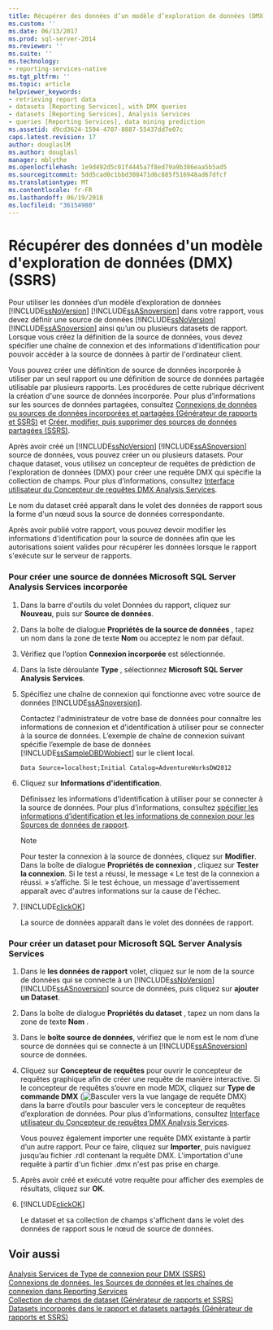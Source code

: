 ```yaml
---
title: Récupérer des données d’un modèle d’exploration de données (DMX) (SSRS) | Microsoft Docs
ms.custom: ''
ms.date: 06/13/2017
ms.prod: sql-server-2014
ms.reviewer: ''
ms.suite: ''
ms.technology:
- reporting-services-native
ms.tgt_pltfrm: ''
ms.topic: article
helpviewer_keywords:
- retrieving report data
- datasets [Reporting Services], with DMX queries
- datasets [Reporting Services], Analysis Services
- queries [Reporting Services], data mining prediction
ms.assetid: d9cd3624-1594-4707-8887-55437dd7e07c
caps.latest.revision: 17
author: douglaslM
ms.author: douglasl
manager: mblythe
ms.openlocfilehash: 1e9d492d5c01f4445a7f8ed79a9b386eaa5b5ad5
ms.sourcegitcommit: 5dd5cad0c1bbd308471d6c885f516948ad67dfcf
ms.translationtype: MT
ms.contentlocale: fr-FR
ms.lasthandoff: 06/19/2018
ms.locfileid: "36154980"
---
```

# <a name="retrieve-data-from-a-data-mining-model-dmx-ssrs"></a>Récupérer des données d'un modèle d'exploration de données (DMX) (SSRS)
  Pour utiliser les données d’un modèle d’exploration de données [!INCLUDE[ssNoVersion](../../../includes/ssnoversion-md.md)] [!INCLUDE[ssASnoversion](../../../includes/ssasnoversion-md.md)] dans votre rapport, vous devez définir une source de données [!INCLUDE[ssNoVersion](../../../includes/ssnoversion-md.md)] [!INCLUDE[ssASnoversion](../../../includes/ssasnoversion-md.md)] ainsi qu’un ou plusieurs datasets de rapport. Lorsque vous créez la définition de la source de données, vous devez spécifier une chaîne de connexion et des informations d'identification pour pouvoir accéder à la source de données à partir de l'ordinateur client.  
  
 Vous pouvez créer une définition de source de données incorporée à utiliser par un seul rapport ou une définition de source de données partagée utilisable par plusieurs rapports. Les procédures de cette rubrique décrivent la création d'une source de données incorporée. Pour plus d’informations sur les sources de données partagées, consultez [Connexions de données ou sources de données incorporées et partagées &#40;Générateur de rapports et SSRS&#41;](../embedded-and-shared-data-connections-or-data-sources-report-builder-and-ssrs.md) et [Créer, modifier, puis supprimer des sources de données partagées &#40;SSRS&#41;](create-modify-and-delete-shared-data-sources-ssrs.md).  
  
 Après avoir créé un [!INCLUDE[ssNoVersion](../../../includes/ssnoversion-md.md)] [!INCLUDE[ssASnoversion](../../../includes/ssasnoversion-md.md)] source de données, vous pouvez créer un ou plusieurs datasets. Pour chaque dataset, vous utilisez un concepteur de requêtes de prédiction de l'exploration de données (DMX) pour créer une requête DMX qui spécifie la collection de champs. Pour plus d’informations, consultez [Interface utilisateur du Concepteur de requêtes DMX Analysis Services](analysis-services-dmx-query-designer-user-interface.md).  
  
 Le nom du dataset créé apparaît dans le volet des données de rapport sous la forme d'un nœud sous la source de données correspondante.  
  
 Après avoir publié votre rapport, vous pouvez devoir modifier les informations d'identification pour la source de données afin que les autorisations soient valides pour récupérer les données lorsque le rapport s'exécute sur le serveur de rapports.  
  
### <a name="to-create-an-embedded-microsoft-sql-server-analysis-services-data-source"></a>Pour créer une source de données Microsoft SQL Server Analysis Services incorporée  
  
1.  Dans la barre d'outils du volet Données du rapport, cliquez sur **Nouveau**, puis sur **Source de données**.  
  
2.  Dans la boîte de dialogue **Propriétés de la source de données** , tapez un nom dans la zone de texte **Nom** ou acceptez le nom par défaut.  
  
3.  Vérifiez que l’option **Connexion incorporée** est sélectionnée.  
  
4.  Dans la liste déroulante **Type** , sélectionnez **Microsoft SQL Server Analysis Services**.  
  
5.  Spécifiez une chaîne de connexion qui fonctionne avec votre source de données [!INCLUDE[ssASnoversion](../../../includes/ssasnoversion-md.md)].  
  
     Contactez l'administrateur de votre base de données pour connaître les informations de connexion et d'identification à utiliser pour se connecter à la source de données. L’exemple de chaîne de connexion suivant spécifie l’exemple de base de données [!INCLUDE[ssSampleDBDWobject](../../includes/sssampledbdwobject-md.md)] sur le client local.  
  
    ```  
    Data Source=localhost;Initial Catalog=AdventureWorksDW2012  
    ```  
  
6.  Cliquez sur **Informations d'identification**.  
  
     Définissez les informations d'identification à utiliser pour se connecter à la source de données. Pour plus d’informations, consultez [spécifier les informations d’identification et les informations de connexion pour les Sources de données de rapport](../../integration-services/connection-manager/data-sources.md).  
  
    > [!NOTE]  
    >  Pour tester la connexion à la source de données, cliquez sur **Modifier**. Dans la boîte de dialogue **Propriétés de connexion** , cliquez sur **Tester la connexion**. Si le test a réussi, le message « Le test de la connexion a réussi. » s’affiche. Si le test échoue, un message d'avertissement apparaît avec d'autres informations sur la cause de l'échec.  
  
7.  [!INCLUDE[clickOK](../../../includes/clickok-md.md)]  
  
     La source de données apparaît dans le volet des données de rapport.  
  
### <a name="to-create-a-dataset-for-a-microsoft-sql-server-analysis-services"></a>Pour créer un dataset pour Microsoft SQL Server Analysis Services  
  
1.  Dans le **les données de rapport** volet, cliquez sur le nom de la source de données qui se connecte à un [!INCLUDE[ssNoVersion](../../../includes/ssnoversion-md.md)] [!INCLUDE[ssASnoversion](../../../includes/ssasnoversion-md.md)] source de données, puis cliquez sur **ajouter un Dataset**.  
  
2.  Dans la boîte de dialogue **Propriétés du dataset** , tapez un nom dans la zone de texte **Nom** .  
  
3.  Dans le **boîte source de données**, vérifiez que le nom est le nom d’une source de données qui se connecte à un [!INCLUDE[ssASnoversion](../../../includes/ssasnoversion-md.md)] source de données.  
  
4.  Cliquez sur **Concepteur de requêtes** pour ouvrir le concepteur de requêtes graphique afin de créer une requête de manière interactive. Si le concepteur de requêtes s’ouvre en mode MDX, cliquez sur **Type de commande DMX** (![Basculer vers la vue langage de requête DMX](../media/rsqdicon-commandtypedmx.gif "Basculer vers la vue langage de requête DMX")) dans la barre d’outils pour basculer vers le concepteur de requêtes d’exploration de données. Pour plus d’informations, consultez [Interface utilisateur du Concepteur de requêtes DMX Analysis Services](analysis-services-dmx-query-designer-user-interface.md).  
  
     Vous pouvez également importer une requête DMX existante à partir d’un autre rapport. Pour ce faire, cliquez sur **Importer**, puis naviguez jusqu’au fichier .rdl contenant la requête DMX. L'importation d'une requête à partir d'un fichier .dmx n'est pas prise en charge.  
  
5.  Après avoir créé et exécuté votre requête pour afficher des exemples de résultats, cliquez sur **OK**.  
  
6.  [!INCLUDE[clickOK](../../../includes/clickok-md.md)]  
  
     Le dataset et sa collection de champs s'affichent dans le volet des données de rapport sous le nœud de source de données.  
  
## <a name="see-also"></a>Voir aussi  
 [Analysis Services de Type de connexion pour DMX &#40;SSRS&#41;](analysis-services-connection-type-for-dmx-ssrs.md)   
 [Connexions de données, les Sources de données et les chaînes de connexion dans Reporting Services](../data-connections-data-sources-and-connection-strings-in-reporting-services.md)   
 [Collection de champs de dataset &#40;Générateur de rapports et SSRS&#41;](dataset-fields-collection-report-builder-and-ssrs.md)   
 [Datasets incorporés dans le rapport et datasets partagés &#40;Générateur de rapports et SSRS&#41;](report-embedded-datasets-and-shared-datasets-report-builder-and-ssrs.md)  
  
  